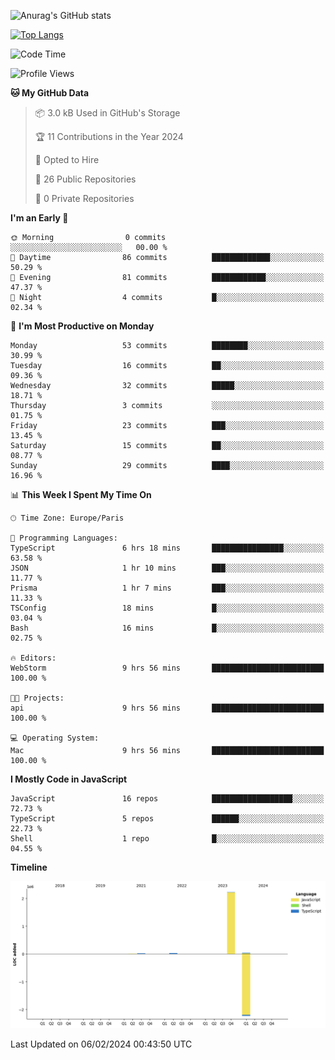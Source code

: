 ![Anurag's GitHub stats](https://github-readme-stats.vercel.app/api?username=sufiane&theme=dark&show_icons=true&count_private=true)


[![Top Langs](https://github-readme-stats.vercel.app/api/top-langs/?username=sufiane&layout=compact)](https://github.com/anuraghazra/github-readme-stats)

<!--START_SECTION:waka-->
![Code Time](http://img.shields.io/badge/Code%20Time-986%20hrs%2038%20mins-blue)

![Profile Views](http://img.shields.io/badge/Profile%20Views-0-blue)

**🐱 My GitHub Data** 

> 📦 3.0 kB Used in GitHub's Storage 
 > 
> 🏆 11 Contributions in the Year 2024
 > 
> 💼 Opted to Hire
 > 
> 📜 26 Public Repositories 
 > 
> 🔑 0 Private Repositories 
 > 
**I'm an Early 🐤** 

```text
🌞 Morning                0 commits           ░░░░░░░░░░░░░░░░░░░░░░░░░   00.00 % 
🌆 Daytime                86 commits          █████████████░░░░░░░░░░░░   50.29 % 
🌃 Evening                81 commits          ████████████░░░░░░░░░░░░░   47.37 % 
🌙 Night                  4 commits           █░░░░░░░░░░░░░░░░░░░░░░░░   02.34 % 
```
📅 **I'm Most Productive on Monday** 

```text
Monday                   53 commits          ████████░░░░░░░░░░░░░░░░░   30.99 % 
Tuesday                  16 commits          ██░░░░░░░░░░░░░░░░░░░░░░░   09.36 % 
Wednesday                32 commits          █████░░░░░░░░░░░░░░░░░░░░   18.71 % 
Thursday                 3 commits           ░░░░░░░░░░░░░░░░░░░░░░░░░   01.75 % 
Friday                   23 commits          ███░░░░░░░░░░░░░░░░░░░░░░   13.45 % 
Saturday                 15 commits          ██░░░░░░░░░░░░░░░░░░░░░░░   08.77 % 
Sunday                   29 commits          ████░░░░░░░░░░░░░░░░░░░░░   16.96 % 
```


📊 **This Week I Spent My Time On** 

```text
🕑︎ Time Zone: Europe/Paris

💬 Programming Languages: 
TypeScript               6 hrs 18 mins       ████████████████░░░░░░░░░   63.58 % 
JSON                     1 hr 10 mins        ███░░░░░░░░░░░░░░░░░░░░░░   11.77 % 
Prisma                   1 hr 7 mins         ███░░░░░░░░░░░░░░░░░░░░░░   11.33 % 
TSConfig                 18 mins             █░░░░░░░░░░░░░░░░░░░░░░░░   03.04 % 
Bash                     16 mins             █░░░░░░░░░░░░░░░░░░░░░░░░   02.75 % 

🔥 Editors: 
WebStorm                 9 hrs 56 mins       █████████████████████████   100.00 % 

🐱‍💻 Projects: 
api                      9 hrs 56 mins       █████████████████████████   100.00 % 

💻 Operating System: 
Mac                      9 hrs 56 mins       █████████████████████████   100.00 % 
```

**I Mostly Code in JavaScript** 

```text
JavaScript               16 repos            ██████████████████░░░░░░░   72.73 % 
TypeScript               5 repos             ██████░░░░░░░░░░░░░░░░░░░   22.73 % 
Shell                    1 repo              █░░░░░░░░░░░░░░░░░░░░░░░░   04.55 % 
```



**Timeline**

![Lines of Code chart](https://raw.githubusercontent.com/Sufiane/Sufiane/main/assets/bar_graph.png)


 Last Updated on 06/02/2024 00:43:50 UTC
<!--END_SECTION:waka-->


<!--
**Sufiane/sufiane** is a ✨ _special_ ✨ repository because its `README.md` (this file) appears on your GitHub profile.

Here are some ideas to get you started:

- 🔭 I’m currently working on ...
- 🌱 I’m currently learning ...
- 👯 I’m looking to collaborate on ...
- 🤔 I’m looking for help with ...
- 💬 Ask me about ...
- 📫 How to reach me: ...
- 😄 Pronouns: ...
- ⚡ Fun fact: ...
-->

